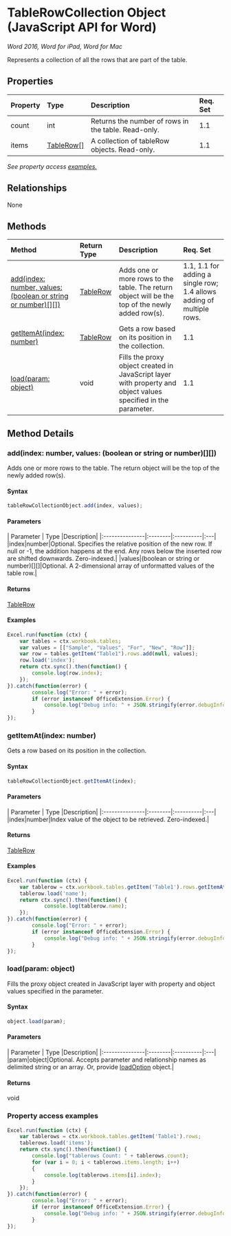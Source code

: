 # TableRowCollection Object (JavaScript API for Word)

_Word 2016, Word for iPad, Word for Mac_

Represents a collection of all the rows that are part of the table.

## Properties

| Property	   | Type	|Description| Req. Set|
|:---------------|:--------|:----------|:----|
|count|int|Returns the number of rows in the table. Read-only.|1.1||
|items|[TableRow[]](tablerow.md)|A collection of tableRow objects. Read-only.|1.1||

_See property access [examples.](#property-access-examples)_

## Relationships
None


## Methods

| Method		   | Return Type	|Description| Req. Set|
|:---------------|:--------|:----------|:----|
|[add(index: number, values: (boolean or string or number)[][])](#addindex-number-values-boolean-or-string-or-number)|[TableRow](tablerow.md)|Adds one or more rows to the table. The return object will be the top of the newly added row(s).|1.1, 1.1 for adding a single row; 1.4 allows adding of multiple rows.|
|[getItemAt(index: number)](#getitematindex-number)|[TableRow](tablerow.md)|Gets a row based on its position in the collection.|1.1|
|[load(param: object)](#loadparam-object)|void|Fills the proxy object created in JavaScript layer with property and object values specified in the parameter.|1.1|

## Method Details


### add(index: number, values: (boolean or string or number)[][])
Adds one or more rows to the table. The return object will be the top of the newly added row(s).

#### Syntax
```js
tableRowCollectionObject.add(index, values);
```

#### Parameters
| Parameter	   | Type	|Description|
|:---------------|:--------|:----------|:---|
|index|number|Optional. Specifies the relative position of the new row. If null or -1, the addition happens at the end. Any rows below the inserted row are shifted downwards. Zero-indexed.|
|values|(boolean or string or number)[][]|Optional. A 2-dimensional array of unformatted values of the table row.|

#### Returns
[TableRow](tablerow.md)

#### Examples

```js
Excel.run(function (ctx) { 
	var tables = ctx.workbook.tables;
	var values = [["Sample", "Values", "For", "New", "Row"]];
	var row = tables.getItem("Table1").rows.add(null, values);
	row.load('index');
	return ctx.sync().then(function() {
		console.log(row.index);
	});
}).catch(function(error) {
		console.log("Error: " + error);
		if (error instanceof OfficeExtension.Error) {
			console.log("Debug info: " + JSON.stringify(error.debugInfo));
		}
});
```

### getItemAt(index: number)
Gets a row based on its position in the collection.

#### Syntax
```js
tableRowCollectionObject.getItemAt(index);
```

#### Parameters
| Parameter	   | Type	|Description|
|:---------------|:--------|:----------|:---|
|index|number|Index value of the object to be retrieved. Zero-indexed.|

#### Returns
[TableRow](tablerow.md)

#### Examples

```js
Excel.run(function (ctx) { 
	var tablerow = ctx.workbook.tables.getItem('Table1').rows.getItemAt(0);
	tablerow.load('name');
	return ctx.sync().then(function() {
			console.log(tablerow.name);
	});
}).catch(function(error) {
		console.log("Error: " + error);
		if (error instanceof OfficeExtension.Error) {
			console.log("Debug info: " + JSON.stringify(error.debugInfo));
		}
});
```

### load(param: object)
Fills the proxy object created in JavaScript layer with property and object values specified in the parameter.

#### Syntax
```js
object.load(param);
```

#### Parameters
| Parameter	   | Type	|Description|
|:---------------|:--------|:----------|:---|
|param|object|Optional. Accepts parameter and relationship names as delimited string or an array. Or, provide [loadOption](loadoption.md) object.|

#### Returns
void
### Property access examples

```js
Excel.run(function (ctx) { 
	var tablerows = ctx.workbook.tables.getItem('Table1').rows;
	tablerows.load('items');
	return ctx.sync().then(function() {
		console.log("tablerows Count: " + tablerows.count);
		for (var i = 0; i < tablerows.items.length; i++)
		{
			console.log(tablerows.items[i].index);
		}
	});
}).catch(function(error) {
		console.log("Error: " + error);
		if (error instanceof OfficeExtension.Error) {
			console.log("Debug info: " + JSON.stringify(error.debugInfo));
		}
});
```